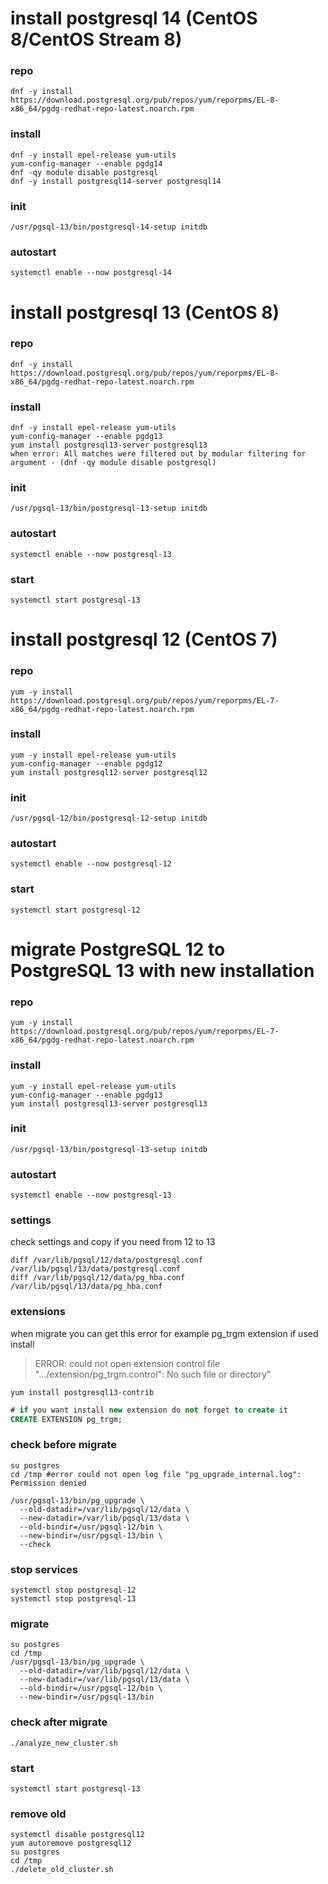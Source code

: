 # install postgresql 14 (CentOS 8/CentOS Stream 8)

### repo
```console
dnf -y install https://download.postgresql.org/pub/repos/yum/reporpms/EL-8-x86_64/pgdg-redhat-repo-latest.noarch.rpm
```

### install
```console
dnf -y install epel-release yum-utils
yum-config-manager --enable pgdg14
dnf -qy module disable postgresql
dnf -y install postgresql14-server postgresql14
```
### init
```console
/usr/pgsql-13/bin/postgresql-14-setup initdb
```

### autostart
```console
systemctl enable --now postgresql-14
```

# install postgresql 13 (CentOS 8)

### repo
```console
dnf -y install https://download.postgresql.org/pub/repos/yum/reporpms/EL-8-x86_64/pgdg-redhat-repo-latest.noarch.rpm
```

### install
```console
dnf -y install epel-release yum-utils
yum-config-manager --enable pgdg13
yum install postgresql13-server postgresql13
when error: All matches were filtered out by modular filtering for argument - (dnf -qy module disable postgresql)
```
### init
```console
/usr/pgsql-13/bin/postgresql-13-setup initdb
```

### autostart
```console
systemctl enable --now postgresql-13
```

### start
```console
systemctl start postgresql-13
```

# install postgresql 12 (CentOS 7)

### repo
```console
yum -y install https://download.postgresql.org/pub/repos/yum/reporpms/EL-7-x86_64/pgdg-redhat-repo-latest.noarch.rpm
```

### install
```console
yum -y install epel-release yum-utils
yum-config-manager --enable pgdg12
yum install postgresql12-server postgresql12
```
### init
```console
/usr/pgsql-12/bin/postgresql-12-setup initdb
```

### autostart
```console
systemctl enable --now postgresql-12
```

### start
```console
systemctl start postgresql-12
```

# migrate PostgreSQL 12 to PostgreSQL 13 with new installation

### repo
```console
yum -y install https://download.postgresql.org/pub/repos/yum/reporpms/EL-7-x86_64/pgdg-redhat-repo-latest.noarch.rpm
```

### install
```console
yum -y install epel-release yum-utils
yum-config-manager --enable pgdg13
yum install postgresql13-server postgresql13
```
### init
```console
/usr/pgsql-13/bin/postgresql-13-setup initdb
```

### autostart
```console
systemctl enable --now postgresql-13
```

### settings
check settings and copy if you need from 12 to 13
```console
diff /var/lib/pgsql/12/data/postgresql.conf /var/lib/pgsql/13/data/postgresql.conf
diff /var/lib/pgsql/12/data/pg_hba.conf /var/lib/pgsql/13/data/pg_hba.conf
```

### extensions
when migrate you can get this error for example pg_trgm extension if used install

>ERROR: could not open extension control file ".../extension/pg_trgm.control": No such file or directory"

```console
yum install postgresql13-contrib
```

```sql
# if you want install new extension do not forget to create it
CREATE EXTENSION pg_trgm;
```

### check before migrate
```console
su postgres
cd /tmp #error could not open log file "pg_upgrade_internal.log": Permission denied
```

```console
/usr/pgsql-13/bin/pg_upgrade \
  --old-datadir=/var/lib/pgsql/12/data \
  --new-datadir=/var/lib/pgsql/13/data \
  --old-bindir=/usr/pgsql-12/bin \
  --new-bindir=/usr/pgsql-13/bin \
  --check
```

### stop services
```console
systemctl stop postgresql-12
systemctl stop postgresql-13
```

### migrate

```console
su postgres
cd /tmp
/usr/pgsql-13/bin/pg_upgrade \
  --old-datadir=/var/lib/pgsql/12/data \
  --new-datadir=/var/lib/pgsql/13/data \
  --old-bindir=/usr/pgsql-12/bin \
  --new-bindir=/usr/pgsql-13/bin 
```

### check after migrate
```console
./analyze_new_cluster.sh
```

### start
```console
systemctl start postgresql-13
```

### remove old
```console
systemctl disable postgresql12
yum autoremove postgresql12
su postgres
cd /tmp
./delete_old_cluster.sh
```

